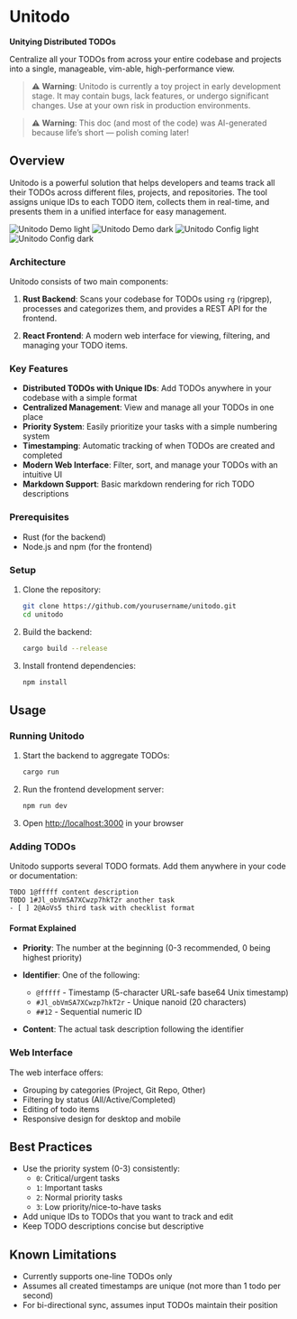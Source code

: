 # Unitodo

**Unitying Distributed TODOs**

Centralize all your TODOs from across your entire codebase and projects into a single, manageable, vim-able, high-performance view.

<!-- ![Unitodo Logo](assets/logo.png) -->

> ⚠️ **Warning**: Unitodo is currently a toy project in early development stage. It may contain bugs, lack features, or undergo significant changes. Use at your own risk in production environments.

> ⚠️ **Warning**: This doc (and most of the code) was AI-generated because life’s short — polish coming later!

## Overview

Unitodo is a powerful solution that helps developers and teams track all their TODOs across different files, projects, and repositories. The tool assigns unique IDs to each TODO item, collects them in real-time, and presents them in a unified interface for easy management.

![Unitodo Demo light](assets/demo-light.png)
![Unitodo Demo dark](assets/demo-dark.png)
![Unitodo Config light](assets/demo-config-light.png)
![Unitodo Config dark](assets/demo-config-dark.png)

### Architecture

Unitodo consists of two main components:

1. **Rust Backend**: Scans your codebase for TODOs using `rg` (ripgrep), processes and categorizes them, and provides a REST API for the frontend.

2. **React Frontend**: A modern web interface for viewing, filtering, and managing your TODO items.

### Key Features

- **Distributed TODOs with Unique IDs**: Add TODOs anywhere in your codebase with a simple format
- **Centralized Management**: View and manage all your TODOs in one place
- **Priority System**: Easily prioritize your tasks with a simple numbering system
- **Timestamping**: Automatic tracking of when TODOs are created and completed
- **Modern Web Interface**: Filter, sort, and manage your TODOs with an intuitive UI
- **Markdown Support**: Basic markdown rendering for rich TODO descriptions

### Prerequisites

- Rust (for the backend)
- Node.js and npm (for the frontend)

### Setup

1. Clone the repository:
   ```bash
   git clone https://github.com/yourusername/unitodo.git
   cd unitodo
   ```

2. Build the backend:
   ```bash
   cargo build --release
   ```

3. Install frontend dependencies:
   ```bash
   npm install
   ```

## Usage

### Running Unitodo

1. Start the backend to aggregate TODOs:
   ```bash
   cargo run
   ```

2. Run the frontend development server:
   ```bash
   npm run dev
   ```

3. Open [http://localhost:3000](http://localhost:3000) in your browser

### Adding TODOs

Unitodo supports several TODO formats. Add them anywhere in your code or documentation:

```
T0DO 1@fffff content description
T0DO 1#Jl_obVmSA7XCwzp7hkT2r another task
- [ ] 2@AoVs5 third task with checklist format
```

#### Format Explained

- **Priority**: The number at the beginning (0-3 recommended, 0 being highest priority)
- **Identifier**: One of the following:
  - `@fffff` - Timestamp (5-character URL-safe base64 Unix timestamp)
  - `#Jl_obVmSA7XCwzp7hkT2r` - Unique nanoid (20 characters)
  - `##12` - Sequential numeric ID

- **Content**: The actual task description following the identifier

### Web Interface

The web interface offers:

- Grouping by categories (Project, Git Repo, Other)
- Filtering by status (All/Active/Completed)
- Editing of todo items
- Responsive design for desktop and mobile

## Best Practices

- Use the priority system (0-3) consistently:
  - `0`: Critical/urgent tasks
  - `1`: Important tasks
  - `2`: Normal priority tasks
  - `3`: Low priority/nice-to-have tasks
- Add unique IDs to TODOs that you want to track and edit
- Keep TODO descriptions concise but descriptive

## Known Limitations

- Currently supports one-line TODOs only
- Assumes all created timestamps are unique (not more than 1 todo per second)
- For bi-directional sync, assumes input TODOs maintain their position